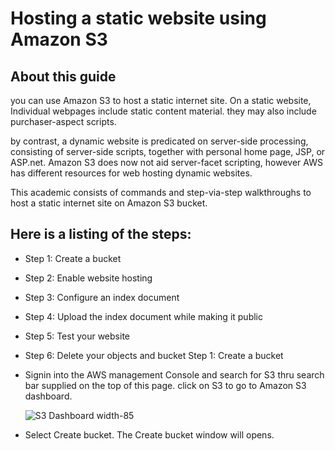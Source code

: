 # Hosting a static website using Amazon S3

## About this guide
you can use Amazon S3 to host a static internet site. On a static website, Individual webpages include static content material. they may also include purchaser-aspect scripts.

by contrast, a dynamic website is predicated on server-side processing, consisting of server-side scripts, together with personal home page, JSP, or ASP.net. Amazon S3 does now not aid server-facet scripting, however AWS has different resources for web hosting dynamic websites.

This academic consists of commands and step-via-step walkthroughs to host a static internet site on Amazon S3 bucket. 
## Here is a listing of the steps:
  - Step 1: Create a bucket
  - Step 2: Enable website hosting
  - Step 3: Configure an index document
  - Step 4: Upload the index document while making it public
  - Step 5: Test your website
  - Step 6: Delete your objects and bucket
Step 1: Create a bucket
  - Signin into the AWS management Console and search for S3 thru search bar supplied on the top of this page. click on S3 to go to           Amazon S3 dashboard.

    
    ![S3 Dashboard width-85](https://github.com/adityap7/Markdown-Repo_/assets/6860928/6244c71c-7bcb-4a15-8962-1905ddbe9dcf)
    
  - Select Create bucket. The Create bucket window will opens.

